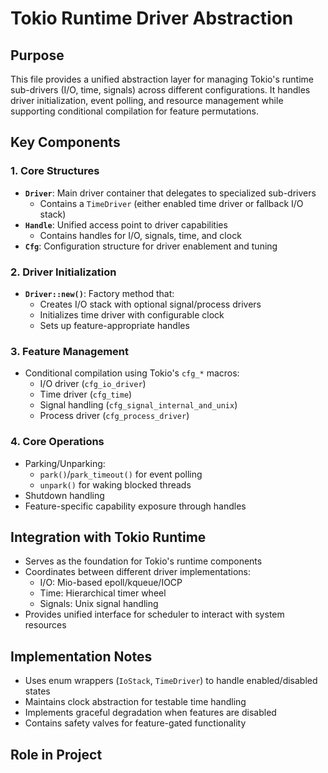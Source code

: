 # Tokio Runtime Driver Abstraction

## Purpose
This file provides a unified abstraction layer for managing Tokio's runtime sub-drivers (I/O, time, signals) across different configurations. It handles driver initialization, event polling, and resource management while supporting conditional compilation for feature permutations.

## Key Components

### 1. Core Structures
- **`Driver`**: Main driver container that delegates to specialized sub-drivers
  - Contains a `TimeDriver` (either enabled time driver or fallback I/O stack)
- **`Handle`**: Unified access point to driver capabilities
  - Contains handles for I/O, signals, time, and clock
- **`Cfg`**: Configuration structure for driver enablement and tuning

### 2. Driver Initialization
- **`Driver::new()`**: Factory method that:
  - Creates I/O stack with optional signal/process drivers
  - Initializes time driver with configurable clock
  - Sets up feature-appropriate handles

### 3. Feature Management
- Conditional compilation using Tokio's `cfg_*` macros:
  - I/O driver (`cfg_io_driver`)
  - Time driver (`cfg_time`)
  - Signal handling (`cfg_signal_internal_and_unix`)
  - Process driver (`cfg_process_driver`)

### 4. Core Operations
- Parking/Unparking: 
  - `park()`/`park_timeout()` for event polling
  - `unpark()` for waking blocked threads
- Shutdown handling
- Feature-specific capability exposure through handles

## Integration with Tokio Runtime
- Serves as the foundation for Tokio's runtime components
- Coordinates between different driver implementations:
  - I/O: Mio-based epoll/kqueue/IOCP
  - Time: Hierarchical timer wheel
  - Signals: Unix signal handling
- Provides unified interface for scheduler to interact with system resources

## Implementation Notes
- Uses enum wrappers (`IoStack`, `TimeDriver`) to handle enabled/disabled states
- Maintains clock abstraction for testable time handling
- Implements graceful degradation when features are disabled
- Contains safety valves for feature-gated functionality

## Role in Project